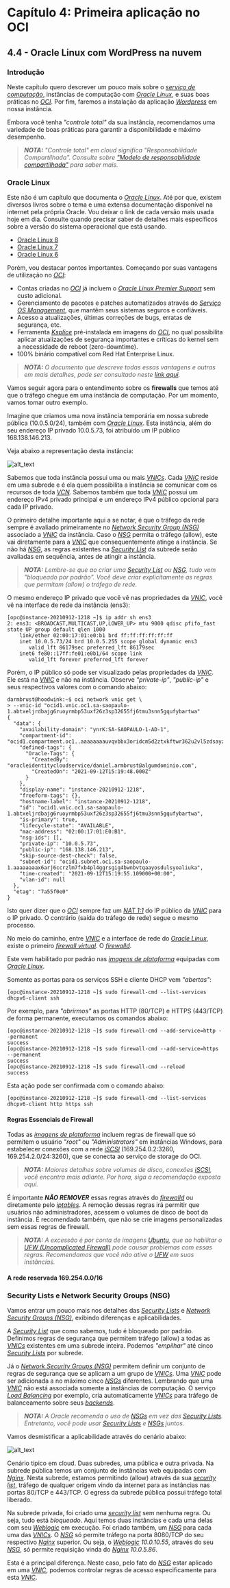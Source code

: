 # Capítulo 4: Primeira aplicação no OCI

## 4.4 - Oracle Linux com WordPress na nuvem

### __Introdução__

Neste capítulo quero descrever um pouco mais sobre o _[serviço de computação](https://github.com/daniel-armbrust/oci-book/blob/main/chapter-4/4-2_fundamentos-computacao.md)_, instâncias de computação com _[Oracle Linux](https://www.oracle.com/linux/)_, e suas boas práticas no _[OCI](https://www.oracle.com/cloud/)_. Por fim, faremos a instalação da aplicação _[Wordpress](https://pt.wikipedia.org/wiki/WordPress)_ em nossa instância.

Embora você tenha _"controle total"_ da sua instância, recomendamos uma variedade de boas práticas para garantir a disponibilidade e máximo desempenho.

>_**__NOTA:__** "Controle total" em cloud significa "Responsabilidade Compartilhada". Consulte sobre ["Modelo de responsabilidade compartilhada"](https://github.com/daniel-armbrust/oci-book/blob/main/chapter-1/1-1_intro-cloud-computing.md) para saber mais._


### __Oracle Linux__

Este não é um capítulo que documenta o _[Oracle Linux](https://www.oracle.com/linux/)_. Até por que, existem diversos livros sobre o tema e uma extensa documentação disponível na internet pela própria Oracle. Vou deixar o link de cada versão mais usada hoje em dia. Consulte quando precisar saber de detalhes mais específicos sobre a versão do sistema operacional que está usando.

- [Oracle Linux 8](https://docs.oracle.com/en/operating-systems/oracle-linux/8/)
- [Oracle Linux 7](https://docs.oracle.com/en/operating-systems/oracle-linux/7/)
- [Oracle Linux 6](https://docs.oracle.com/en/operating-systems/oracle-linux/6/)

Porém, vou destacar pontos importantes. Começando por suas vantagens de utilização no _[OCI](https://www.oracle.com/cloud/)_:

- Contas criadas no _[OCI](https://www.oracle.com/cloud/)_ já incluem o _[Oracle Linux Premier Support](https://www.oracle.com/linux/support.html)_ sem custo adicional.
- Gerenciamento de pacotes e patches automatizados através do _[Serviço OS Management](https://docs.oracle.com/pt-br/iaas/os-management/osms/index.htm)_, que mantêm seus sistemas seguros e confiáveis. 
- Acesso a atualizações, últimas correções de bugs, erratas de segurança, etc.
- Ferramenta _[Ksplice](https://docs.oracle.com/pt-br/iaas/Content/Compute/Tasks/installingconfiguringksplice.htm)_ pré-instalada em imagens do _[OCI](https://www.oracle.com/cloud/)_, no qual possibilita aplicar atualizações de segurança importantes e críticas do kernel sem a necessidade de reboot (zero-downtime).
- 100% binário compatível com Red Hat Enterprise Linux.

>_**__NOTA:__** O documento que descreve todas essas vantagens e outras em mais detalhes, pode ser consultado neste [link aqui](https://www.oracle.com/a/ocom/docs/linux-for-cloud-infrastructure-4024517.pdf)._

Vamos seguir agora para o entendimento sobre os **firewalls** que temos até que o tráfego chegue em uma instância de computação. Por um momento, vamos tomar outro exemplo.

Imagine que criamos uma nova instância temporária em nossa subrede pública (10.0.5.0/24), também com _[Oracle Linux](https://www.oracle.com/linux/)_. Esta instância, além do seu endereço IP privado 10.0.5.73, foi atribuído um IP público 168.138.146.213.

Veja abaixo a representação desta instância:

![alt_text](./images/ch4-4_oci-firewalls.jpg "OCI Firewalls")

Sabemos que toda instância possui uma ou mais _[VNICs](https://docs.oracle.com/pt-br/iaas/Content/Network/Tasks/managingVNICs.htm)_. Cada _[VNIC](https://docs.oracle.com/pt-br/iaas/Content/Network/Tasks/managingVNICs.htm)_ reside em uma subrede e é ela quem possibilita a instância se comunicar com os recursos de toda _[VCN](https://docs.oracle.com/pt-br/iaas/Content/Network/Tasks/managingVCNs_topic-Overview_of_VCNs_and_Subnets.htm)_. Sabemos também que toda _[VNIC](https://docs.oracle.com/pt-br/iaas/Content/Network/Tasks/managingVNICs.htm)_ possui um endereço IPv4 privado principal e um endereço IPv4 público opcional para cada IP privado.

O primeiro detalhe importante aqui a se notar, é que o tráfego da rede sempre é avaliado primeiramente no _[Network Security Group (NSG)](https://docs.oracle.com/pt-br/iaas/Content/Network/Concepts/networksecuritygroups.htm)_ associado a _[VNIC](https://docs.oracle.com/pt-br/iaas/Content/Network/Tasks/managingVNICs.htm)_ da instância. Caso o _[NSG](https://docs.oracle.com/pt-br/iaas/Content/Network/Concepts/networksecuritygroups.htm)_ permita o tráfego (allow), este vai diretamente para a _[VNIC](https://docs.oracle.com/pt-br/iaas/Content/Network/Tasks/managingVNICs.htm)_ que consequentemente atinge a instância. Se não há _[NSG](https://docs.oracle.com/pt-br/iaas/Content/Network/Concepts/networksecuritygroups.htm)_, as regras existentes na _[Security List](https://docs.oracle.com/pt-br/iaas/Content/Network/Concepts/securitylists.htm#Security_Lists)_  da subrede serão avaliadas em sequência, antes de atingir a instância.

>_**__NOTA:__** Lembre-se que ao criar uma [Security List](https://docs.oracle.com/pt-br/iaas/Content/Network/Concepts/securitylists.htm#Security_Lists) ou [NSG](https://docs.oracle.com/pt-br/iaas/Content/Network/Concepts/networksecuritygroups.htm), tudo vem "bloqueado por padrão". Você deve criar explicitamente as regras que permitam (allow) o tráfego de rede._

O mesmo endereço IP privado que você vê nas propriedades da _[VNIC](https://docs.oracle.com/pt-br/iaas/Content/Network/Tasks/managingVNICs.htm)_, você vê na interface de rede da instância (ens3):

```
[opc@instance-20210912-1218 ~]$ ip addr sh ens3
2: ens3: <BROADCAST,MULTICAST,UP,LOWER_UP> mtu 9000 qdisc pfifo_fast state UP group default qlen 1000
    link/ether 02:00:17:01:e0:b1 brd ff:ff:ff:ff:ff:ff
    inet 10.0.5.73/24 brd 10.0.5.255 scope global dynamic ens3
       valid_lft 86179sec preferred_lft 86179sec
    inet6 fe80::17ff:fe01:e0b1/64 scope link
       valid_lft forever preferred_lft forever
```

Porém, o IP público só pode ser visualizado pelas propriedades da _[VNIC](https://docs.oracle.com/pt-br/iaas/Content/Network/Tasks/managingVNICs.htm)_. Ele está na _[VNIC](https://docs.oracle.com/pt-br/iaas/Content/Network/Tasks/managingVNICs.htm)_ e não na instância. Observe _"private-ip"_, _"public-ip"_ e seus respectivos valores com o comando abaixo:

```
darmbrust@hoodwink:~$ oci network vnic get \
> --vnic-id "ocid1.vnic.oc1.sa-saopaulo-1.abtxeljrdbajg6ruoyrmbp53uxf26z3sp32655fj6tmu3snn5gqufybartwa"
{
  "data": {
    "availability-domain": "ynrK:SA-SAOPAULO-1-AD-1",
    "compartment-id": "ocid1.compartment.oc1..aaaaaaaauvqvbbx3oridcm5d2ztxkftwr362u2vl5zdsayzbehzwbjs56soq",
    "defined-tags": {
      "Oracle-Tags": {
        "CreatedBy": "oracleidentitycloudservice/daniel.armbrust@algumdominio.com",
        "CreatedOn": "2021-09-12T15:19:48.000Z"
      }
    },
    "display-name": "instance-20210912-1218",
    "freeform-tags": {},
    "hostname-label": "instance-20210912-1218",
    "id": "ocid1.vnic.oc1.sa-saopaulo-1.abtxeljrdbajg6ruoyrmbp53uxf26z3sp32655fj6tmu3snn5gqufybartwa",
    "is-primary": true,
    "lifecycle-state": "AVAILABLE",
    "mac-address": "02:00:17:01:E0:B1",
    "nsg-ids": [],
    "private-ip": "10.0.5.73",
    "public-ip": "168.138.146.213",
    "skip-source-dest-check": false,
    "subnet-id": "ocid1.subnet.oc1.sa-saopaulo-1.aaaaaaaax6arj6ccrzlm7fxb4pl4ggrsgig4bwnbvtqaayosdulsyoaliuka",
    "time-created": "2021-09-12T15:19:55.109000+00:00",
    "vlan-id": null
  },
  "etag": "7a55f0e0"
}
```

Isto quer dizer que o _[OCI](https://www.oracle.com/cloud/)_ sempre faz um _[NAT 1:1](https://en.wikipedia.org/wiki/Network_address_translation)_ do IP público da _[VNIC](https://docs.oracle.com/pt-br/iaas/Content/Network/Tasks/managingVNICs.htm)_ para o IP privado. O contrário (saída do tráfego de rede) segue o mesmo processo.

No meio do caminho, entre _[VNIC](https://docs.oracle.com/pt-br/iaas/Content/Network/Tasks/managingVNICs.htm)_ e a interface de rede do _[Oracle Linux](https://www.oracle.com/linux/)_, existe o primeiro _[firewall virtual](https://en.wikipedia.org/wiki/Virtual_firewall)_. O _[firewalld](https://firewalld.org/)_. 

Este vem habilitado por padrão nas _[imagens de plataforma](https://docs.oracle.com/pt-br/iaas/Content/Compute/References/images.htm#OracleProvided_Images)_ equipadas com _[Oracle Linux](https://www.oracle.com/linux/)_.

Somente as portas para os serviços SSH e cliente DHCP vem _"abertas"_:

```
[opc@instance-20210912-1218 ~]$ sudo firewall-cmd --list-services
dhcpv6-client ssh
```

Por exemplo, para _"abrirmos"_ as portas HTTP (80/TCP) e HTTPS (443/TCP) de forma permanente, executamos os comandos abaixo:

```
[opc@instance-20210912-1218 ~]$ sudo firewall-cmd --add-service=http --permanent
success
[opc@instance-20210912-1218 ~]$ sudo firewall-cmd --add-service=https --permanent
success
[opc@instance-20210912-1218 ~]$ sudo firewall-cmd --reload
success
```

Esta ação pode ser confirmada com o comando abaixo:

```
[opc@instance-20210912-1218 ~]$ sudo firewall-cmd --list-services
dhcpv6-client http https ssh
```

#### __Regras Essenciais de Firewall__

Todas as _[imagens de plataforma](https://docs.oracle.com/pt-br/iaas/Content/Compute/References/images.htm#OracleProvided_Images)_ incluem regras de firewall que só permitem o usuário _"root"_ ou _"Administrators"_ em instâncias Windows, para estabelecer conexões com a rede _[iSCSI](https://pt.wikipedia.org/wiki/ISCSI)_ (169.254.0.2:3260, 169.254.2.0/24:3260), que se conecta ao serviço de storage do OCI.

>_**__NOTA:__** Maiores detalhes sobre volumes de disco, conexões _[iSCSI](https://pt.wikipedia.org/wiki/ISCSI)_, você encontra mais adiante. Por hora, siga a recomendação exposta aqui._

É importante _**NÃO REMOVER**_ essas regras através do _[firewalld](https://firewalld.org/)_ ou diretamente pelo _[iptables](https://pt.wikipedia.org/wiki/Iptables)_. A remoção dessas regras irá permitir que usuários não administradores, acessem o volumes de disco de boot da instância. É recomendado também, que não se crie imagens personalizadas sem essas regras de firewall.

>_**__NOTA:__** A excessão é por conta de imagens [Ubuntu](https://pt.wikipedia.org/wiki/Ubuntu), que ao habilitar o [UFW (Uncomplicated Firewall)](https://help.ubuntu.com/community/UFW) pode causar problemas com essas regras. Recomendamos que você não ative o [UFW](https://help.ubuntu.com/community/UFW) em suas instâncias._

#### __A rede reservada 169.254.0.0/16__

### __Security Lists e Network Security Groups (NSG)__

Vamos entrar um pouco mais nos detalhes das _[Security Lists](https://docs.oracle.com/pt-br/iaas/Content/Network/Concepts/securitylists.htm#Security_Lists)_ e _[Network Security Groups (NSG)](https://docs.oracle.com/pt-br/iaas/Content/Network/Concepts/networksecuritygroups.htm)_, exibindo diferenças e aplicabilidades.

A _[Security List](https://docs.oracle.com/pt-br/iaas/Content/Network/Concepts/securitylists.htm#Security_Lists)_ que como sabemos, tudo é bloqueado por padrão. Definimos regras de segurança que permitem tráfego (allow) a todas as _[VNICs](https://docs.oracle.com/pt-br/iaas/Content/Network/Tasks/managingVNICs.htm)_ existentes em uma subrede inteira. Podemos _"empilhar"_ até cinco _[Security Lists](https://docs.oracle.com/pt-br/iaas/Content/Network/Concepts/securitylists.htm#Security_Lists)_ por subrede.

Já o _[Network Security Groups (NSG)](https://docs.oracle.com/pt-br/iaas/Content/Network/Concepts/networksecuritygroups.htm)_ permitem definir um conjunto de regras de segurança que se aplicam a um grupo de _[VNICs](https://docs.oracle.com/pt-br/iaas/Content/Network/Tasks/managingVNICs.htm)_. Uma _[VNIC](https://docs.oracle.com/pt-br/iaas/Content/Network/Tasks/managingVNICs.htm)_ pode ser adicionada a no máximo cinco _[NSGs](https://docs.oracle.com/pt-br/iaas/Content/Network/Concepts/networksecuritygroups.htm)_ diferentes. Lembrando que uma _[VNIC](https://docs.oracle.com/pt-br/iaas/Content/Network/Tasks/managingVNICs.htm)_ não está associada somente a instâncias de computação. O serviço _[Load Balancing](https://docs.oracle.com/pt-br/iaas/Content/NetworkLoadBalancer/home.htm)_ por exemplo, cria automaticamente _[VNICs](https://docs.oracle.com/pt-br/iaas/Content/Network/Tasks/managingVNICs.htm)_ para tráfego de balanceamento sobre seus _[backends](https://docs.oracle.com/pt-br/iaas/Content/NetworkLoadBalancer/BackendSets/backend_set_management.htm)_.

>_**__NOTA:__** A Oracle recomenda o uso de [NSGs](https://docs.oracle.com/pt-br/iaas/Content/Network/Concepts/networksecuritygroups.htm) em vez das [Security Lists](https://docs.oracle.com/pt-br/iaas/Content/Network/Concepts/securitylists.htm#Security_Lists). Entretanto, você pode usar [Security Lists](https://docs.oracle.com/pt-br/iaas/Content/Network/Concepts/securitylists.htm#Security_Lists) e [NSGs](https://docs.oracle.com/pt-br/iaas/Content/Network/Concepts/networksecuritygroups.htm) juntos._

Vamos desmistificar a aplicabilidade através do cenário abaixo:

![alt_text](./images/ch4-4_oci-firewalls-2.jpg "OCI Firewalls")

Cenário tipico em cloud. Duas subredes, uma pública e outra privada. Na subrede pública temos um conjunto de instâncias web equipadas com _[Nginx](https://pt.wikipedia.org/wiki/Nginx)_. Nesta subrede, estamos permitindo (allow) através da sua _[security list](https://docs.oracle.com/pt-br/iaas/Content/Network/Concepts/securitylists.htm#Security_Lists)_, tráfego de qualquer origem vindo da internet para as instâncias nas portas 80/TCP e 443/TCP. O egress da subrede pública possui tráfego total liberado.

Na subrede privada, foi criado uma _[security list](https://docs.oracle.com/pt-br/iaas/Content/Network/Concepts/securitylists.htm#Security_Lists)_ sem nenhuma regra. Ou seja, tudo está _bloqueado_. Aqui temos duas instâncias e cada uma delas com seu _[Weblogic](https://pt.wikipedia.org/wiki/BEA_Weblogic_Server)_ em execução. Foi criado também, um 
_[NSG](https://docs.oracle.com/pt-br/iaas/Content/Network/Concepts/networksecuritygroups.htm)_ para cada uma das _[VNICs](https://docs.oracle.com/pt-br/iaas/Content/Network/Tasks/managingVNICs.htm)_. O _[NSG](https://docs.oracle.com/pt-br/iaas/Content/Network/Concepts/networksecuritygroups.htm)_ só permite tráfego na porta 8080/TCP do seu respectivo _[Nginx](https://pt.wikipedia.org/wiki/Nginx)_ superior. Ou seja, o _[Weblogic](https://pt.wikipedia.org/wiki/BEA_Weblogic_Server)_ _10.0.10.55_, através do seu _[NSG](https://docs.oracle.com/pt-br/iaas/Content/Network/Concepts/networksecuritygroups.htm)_, só permite requisição vinda do _[Nginx](https://pt.wikipedia.org/wiki/Nginx)_ _10.0.5.86_.

Esta é a principal diferença. Neste caso, pelo fato do _[NSG](https://docs.oracle.com/pt-br/iaas/Content/Network/Concepts/networksecuritygroups.htm)_ estar aplicado em uma _[VNIC](https://docs.oracle.com/pt-br/iaas/Content/Network/Tasks/managingVNICs.htm)_, podemos controlar regras de acesso especificamente para esta _[VNIC](https://docs.oracle.com/pt-br/iaas/Content/Network/Tasks/managingVNICs.htm)_.
